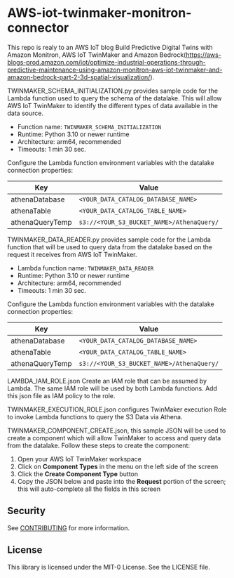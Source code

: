 # AWS-iot-twinmaker-monitron-connector

This repo is realy to an AWS IoT blog Build Predictive Digital Twins with Amazon Monitron, AWS IoT TwinMaker and Amazon Bedrock(https://aws-blogs-prod.amazon.com/iot/optimize-industrial-operations-through-predictive-maintenance-using-amazon-monitron-aws-iot-twinmaker-and-amazon-bedrock-part-2-3d-spatial-visualization/).

TWINMAKER_SCHEMA_INITIALIZATION.py provides sample code for the Lambda function used to query the schema of the datalake. This will allow AWS IoT TwinMaker to identify the different types of data available in the data source.

- Function name: `TWINMAKER_SCHEMA_INITIALIZATION`
- Runtime: Python 3.10 or newer runtime
- Architecture: arm64, recommended
- Timeouts: 1 min 30 sec.

Configure the Lambda function environment variables with the datalake connection properties:

| Key | Value |
| --- | --- |
| athenaDatabase | `<YOUR_DATA_CATALOG_DATABASE_NAME>` |
| athenaTable | `<YOUR_DATA_CATALOG_TABLE_NAME>` |
| athenaQueryTemp | `s3://<YOUR_S3_BUCKET_NAME>/AthenaQuery/` |


TWINMAKER_DATA_READER.py provides sample code for the Lambda function that will be used to query data from the datalake based on the request it receives from AWS IoT TwinMaker.

- Lambda function name: `TWINMAKER_DATA_READER`
- Runtime: Python 3.10 or newer runtime
- Architecture: arm64, recommended
- Timeouts: 1 min 30 sec.

Configure the Lambda function environment variables with the datalake connection properties:

| Key | Value |
| --- | --- |
| athenaDatabase | `<YOUR_DATA_CATALOG_DATABASE_NAME>` |
| athenaTable | `<YOUR_DATA_CATALOG_TABLE_NAME>` |
| athenaQueryTemp | `s3://<YOUR_S3_BUCKET_NAME>/AthenaQuery/` |

LAMBDA_IAM_ROLE.json Create an IAM role that can be assumed by Lambda. The same IAM role will be used by both Lambda functions. Add this json file as IAM policy to the role.

TWINMAKER_EXECUTION_ROLE.json configures TwinMaker execution Role to invoke Lambda functions to query the S3 Data via Athena.

TWINMAKER_COMPONENT_CREATE.json, this sample JSON will be used to create a component which will allow TwinMaker to access and query data from the datalake. Follow these steps to create the component:

1. Open your AWS IoT TwinMaker workspace
2. Click on **Component Types** in the menu on the left side of the screen
3. Click the **Create Component Type** button
4. Copy the JSON below and paste into the **Request** portion of the screen; this will auto-complete all the fields in this screen



## Security

See [CONTRIBUTING](CONTRIBUTING.md#security-issue-notifications) for more information.

## License

This library is licensed under the MIT-0 License. See the LICENSE file.

